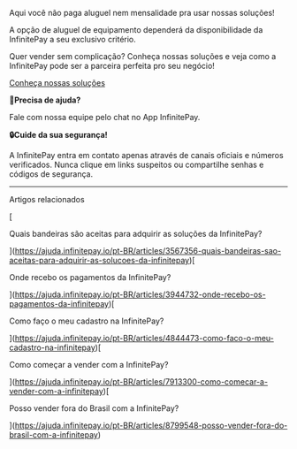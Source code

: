 Aqui você não paga aluguel nem mensalidade pra usar nossas soluções!

A opção de aluguel de equipamento dependerá da disponibilidade da InfinitePay a seu exclusivo critério.

  
Quer vender sem complicação? Conheça nossas soluções e veja como a InfinitePay pode ser a parceira perfeita pro seu negócio!

[Conheça nossas soluções](https://ajuda.infinitepay.io/pt-BR/articles/4844360-quais-sao-as-solucoes-da-infinitepay-para-o-meu-negocio)

**🔔Precisa de ajuda?**

Fale com nossa equipe pelo chat no App InfinitePay.

**🔒Cuide da sua segurança!**

A InfinitePay entra em contato apenas através de canais oficiais e números verificados. Nunca clique em links suspeitos ou compartilhe senhas e códigos de segurança.

___

Artigos relacionados

[

Quais bandeiras são aceitas para adquirir as soluções da InfinitePay?

](https://ajuda.infinitepay.io/pt-BR/articles/3567356-quais-bandeiras-sao-aceitas-para-adquirir-as-solucoes-da-infinitepay)[

Onde recebo os pagamentos da InfinitePay?

](https://ajuda.infinitepay.io/pt-BR/articles/3944732-onde-recebo-os-pagamentos-da-infinitepay)[

Como faço o meu cadastro na InfinitePay?

](https://ajuda.infinitepay.io/pt-BR/articles/4844473-como-faco-o-meu-cadastro-na-infinitepay)[

Como começar a vender com a InfinitePay?

](https://ajuda.infinitepay.io/pt-BR/articles/7913300-como-comecar-a-vender-com-a-infinitepay)[

Posso vender fora do Brasil com a InfinitePay?

](https://ajuda.infinitepay.io/pt-BR/articles/8799548-posso-vender-fora-do-brasil-com-a-infinitepay)